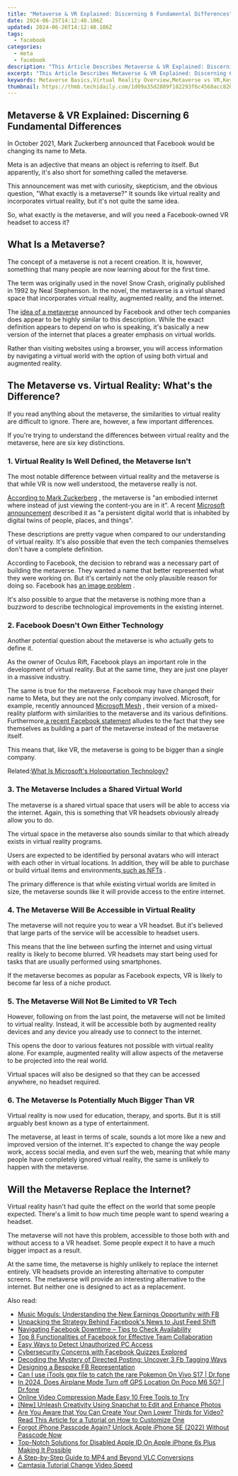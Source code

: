 ```yaml
---
title: "Metaverse & VR Explained: Discerning 6 Fundamental Differences"
date: 2024-06-25T14:12:40.106Z
updated: 2024-06-26T14:12:40.106Z
tags:
  - facebook
categories:
  - meta
  - facebook
description: "This Article Describes Metaverse & VR Explained: Discerning 6 Fundamental Differences"
excerpt: "This Article Describes Metaverse & VR Explained: Discerning 6 Fundamental Differences"
keywords: Metaverse Basics,Virtual Reality Overview,Metaverse vs VR,Key VR Distinctions,Metaverse Fundamentals,Essential VR Differences,Metaverse & VR Dichotomy
thumbnail: https://thmb.techidaily.com/1d09a35d2889f182293f6c4568acc826b5a70f4b0e7972cc64ae0b415a19b02f.jpg
---
```


## Metaverse & VR Explained: Discerning 6 Fundamental Differences

 In October 2021, Mark Zuckerberg announced that Facebook would be changing its name to Meta.

 Meta is an adjective that means an object is referring to itself. But apparently, it's also short for something called the metaverse.

 This announcement was met with curiosity, skepticism, and the obvious question, "What exactly is a metaverse?" It sounds like virtual reality and incorporates virtual reality, but it's not quite the same idea.

 So, what exactly is the metaverse, and will you need a Facebook-owned VR headset to access it?

## What Is a Metaverse?

 The concept of a metaverse is not a recent creation. It is, however, something that many people are now learning about for the first time.

 The term was originally used in the novel Snow Crash, originally published in 1992 by Neal Stephenson. In the novel, the metaverse is a virtual shared space that incorporates virtual reality, augmented reality, and the internet.

 The [idea of a metaverse](http://www.makeuseof.com/what-is-the-metaverse/) announced by Facebook and other tech companies does appear to be highly similar to this description. While the exact definition appears to depend on who is speaking, it's basically a new version of the internet that places a greater emphasis on virtual worlds.

 Rather than visiting websites using a browser, you will access information by navigating a virtual world with the option of using both virtual and augmented reality.

## The Metaverse vs. Virtual Reality: What's the Difference?

 If you read anything about the metaverse, the similarities to virtual reality are difficult to ignore. There are, however, a few important differences.

 If you're trying to understand the differences between virtual reality and the metaverse, here are six key distinctions.

### 1\. Virtual Reality Is Well Defined, the Metaverse Isn't

 The most notable difference between virtual reality and the metaverse is that while VR is now well understood, the metaverse really is not.

[According to Mark Zuckerberg](https://www.npr.org/2021/10/29/1050379828/facebook-changes-its-corporate-name-to-meta#:~:text=MARK%20ZUCKERBERG%3A%20You%20can%20kind,feel%20present%20with%20other%20people.) , the metaverse is "an embodied internet where instead of just viewing the content-you are in it". A recent [Microsoft announcement](https://news.microsoft.com/innovation-stories/mesh-for-microsoft-teams/) described it as "a persistent digital world that is inhabited by digital twins of people, places, and things".

 These descriptions are pretty vague when compared to our understanding of virtual reality. It's also possible that even the tech companies themselves don't have a complete definition.

 According to Facebook, the decision to rebrand was a necessary part of building the metaverse. They wanted a name that better represented what they were working on. But it's certainly not the only plausible reason for doing so. Facebook has [an image problem](http://www.makeuseof.com/what-are-facebook-papers/) .

 It's also possible to argue that the metaverse is nothing more than a buzzword to describe technological improvements in the existing internet.

### 2\. Facebook Doesn't Own Either Technology

 Another potential question about the metaverse is who actually gets to define it.

 As the owner of Oculus Rift, Facebook plays an important role in the development of virtual reality. But at the same time, they are just one player in a massive industry.

 The same is true for the metaverse. Facebook may have changed their name to Meta, but they are not the only company involved. Microsoft, for example, recently announced [Microsoft Mesh](https://www.makeuseof.com/microsoft-unveils-mesh-mixed-reality-platform/) , their version of a mixed-reality platform with similarities to the metaverse and its various definitions. Furthermore,[a recent Facebook statement](https://about.fb.com/news/2021/10/founders-letter/) alludes to the fact that they see themselves as building a part of the metaverse instead of the metaverse itself.

 This means that, like VR, the metaverse is going to be bigger than a single company.

 Related:[What Is Microsoft's Holoportation Technology?](https://www.makeuseof.com/what-is-microsofts-holoportation-technology/)

### 3\. The Metaverse Includes a Shared Virtual World

 The metaverse is a shared virtual space that users will be able to access via the internet. Again, this is something that VR headsets obviously already allow you to do.

 The virtual space in the metaverse also sounds similar to that which already exists in virtual reality programs.

 Users are expected to be identified by personal avatars who will interact with each other in virtual locations. In addition, they will be able to purchase or build virtual items and environments,[such as NFTs](https://www.makeuseof.com/different-types-of-nfts/) .

 The primary difference is that while existing virtual worlds are limited in size, the metaverse sounds like it will provide access to the entire internet.

### 4\. The Metaverse Will Be Accessible in Virtual Reality

 The metaverse will not require you to wear a VR headset. But it's believed that large parts of the service will be accessible to headset users.

 This means that the line between surfing the internet and using virtual reality is likely to become blurred. VR headsets may start being used for tasks that are usually performed using smartphones.

 If the metaverse becomes as popular as Facebook expects, VR is likely to become far less of a niche product.

### 5\. The Metaverse Will Not Be Limited to VR Tech

 However, following on from the last point, the metaverse will not be limited to virtual reality. Instead, it will be accessible both by augmented reality devices and any device you already use to connect to the internet.

 This opens the door to various features not possible with virtual reality alone. For example, augmented reality will allow aspects of the metaverse to be projected into the real world.

 Virtual spaces will also be designed so that they can be accessed anywhere, no headset required.

### 6\. The Metaverse Is Potentially Much Bigger Than VR

 Virtual reality is now used for education, therapy, and sports. But it is still arguably best known as a type of entertainment.

 The metaverse, at least in terms of scale, sounds a lot more like a new and improved version of the internet. It's expected to change the way people work, access social media, and even surf the web, meaning that while many people have completely ignored virtual reality, the same is unlikely to happen with the metaverse.

## Will the Metaverse Replace the Internet?

 Virtual reality hasn't had quite the effect on the world that some people expected. There's a limit to how much time people want to spend wearing a headset.

 The metaverse will not have this problem, accessible to those both with and without access to a VR headset. Some people expect it to have a much bigger impact as a result.

 At the same time, the metaverse is highly unlikely to replace the internet entirely. VR headsets provide an interesting alternative to computer screens. The metaverse will provide an interesting alternative to the internet. But neither one is designed to act as a replacement.


<ins class="adsbygoogle"
     style="display:block"
     data-ad-format="autorelaxed"
     data-ad-client="ca-pub-7571918770474297"
     data-ad-slot="1223367746"></ins>



<ins class="adsbygoogle"
     style="display:block"
     data-ad-client="ca-pub-7571918770474297"
     data-ad-slot="8358498916"
     data-ad-format="auto"
     data-full-width-responsive="true"></ins>

<span class="atpl-alsoreadstyle">Also read:</span>
<div><ul>
<li><a href="https://facebook.techidaily.com/music-moguls-understanding-the-new-earnings-opportunity-with-fb/"><u>Music Moguls: Understanding the New Earnings Opportunity with FB</u></a></li>
<li><a href="https://facebook.techidaily.com/unpacking-the-strategy-behind-facebooks-news-to-just-feed-shift/"><u>Unpacking the Strategy Behind Facebook's News to Just Feed Shift</u></a></li>
<li><a href="https://facebook.techidaily.com/navigating-facebook-downtime-tips-to-check-availability/"><u>Navigating Facebook Downtime – Tips to Check Availability</u></a></li>
<li><a href="https://facebook.techidaily.com/top-8-functionalities-of-facebook-for-effective-team-collaboration/"><u>Top 8 Functionalities of Facebook for Effective Team Collaboration</u></a></li>
<li><a href="https://facebook.techidaily.com/easy-ways-to-detect-unauthorized-pc-access/"><u>Easy Ways to Detect Unauthorized PC Access</u></a></li>
<li><a href="https://facebook.techidaily.com/cybersecurity-concerns-with-facebook-quizzes-explored/"><u>Cybersecurity Concerns with Facebook Quizzes Explored</u></a></li>
<li><a href="https://facebook.techidaily.com/decoding-the-mystery-of-directed-posting-uncover-3-fb-tagging-ways/"><u>Decoding the Mystery of Directed Posting: Uncover 3 Fb Tagging Ways</u></a></li>
<li><a href="https://facebook.techidaily.com/designing-a-bespoke-fb-representation/"><u>Designing a Bespoke FB Representation</u></a></li>
<li><a href="https://change-location.techidaily.com/can-i-use-itools-gpx-file-to-catch-the-rare-pokemon-on-vivo-s17-drfone-by-drfone-virtual-android/"><u>Can I use iTools gpx file to catch the rare Pokemon On Vivo S17 | Dr.fone</u></a></li>
<li><a href="https://review-topics.techidaily.com/in-2024-does-airplane-mode-turn-off-gps-location-on-poco-m6-5g-drfone-by-drfone-virtual-android/"><u>In 2024, Does Airplane Mode Turn off GPS Location On Poco M6 5G? | Dr.fone</u></a></li>
<li><a href="https://ai-vdieo-software.techidaily.com/online-video-compression-made-easy-10-free-tools-to-try/"><u>Online Video Compression Made Easy 10 Free Tools to Try</u></a></li>
<li><a href="https://snapchat-videos.techidaily.com/new-unleash-creativity-using-snapchat-to-edit-and-enhance-photos/"><u>[New] Unleash Creativity  Using Snapchat to Edit and Enhance Photos</u></a></li>
<li><a href="https://ai-video-editing.techidaily.com/are-you-aware-that-you-can-create-your-own-lower-thirds-for-video-read-this-article-for-a-tutorial-on-how-to-customize-one/"><u>Are You Aware that You Can Create Your Own Lower Thirds for Video? Read This Article for a Tutorial on How to Customize One</u></a></li>
<li><a href="https://ios-unlock.techidaily.com/forgot-iphone-passcode-again-unlock-apple-iphone-se-2022-without-passcode-now-by-drfone-ios/"><u>Forgot iPhone Passcode Again? Unlock Apple iPhone SE (2022) Without Passcode Now</u></a></li>
<li><a href="https://apple-account.techidaily.com/top-notch-solutions-for-disabled-apple-id-on-apple-iphone-6s-plus-making-it-possible-by-drfone-ios/"><u>Top-Notch Solutions for Disabled Apple ID On Apple iPhone 6s Plus Making It Possible</u></a></li>
<li><a href="https://extra-hints.techidaily.com/a-step-by-step-guide-to-mp4-and-beyond-vlc-conversions/"><u>A Step-by-Step Guide to MP4 and Beyond  VLC Conversions</u></a></li>
<li><a href="https://smart-video-creator.techidaily.com/camtasia-tutorial-change-video-speed/"><u>Camtasia Tutorial Change Video Speed</u></a></li>
</ul></div>
